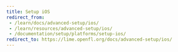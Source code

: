 ```yaml
---
title: Setup iOS
redirect_from:
 - /learn/docs/advanced-setup/ios/
 - /learn/resources/advanced-setup/ios/
 - /documentation/setup/platforms/setup-ios/
redirect_to: https://lime.openfl.org/docs/advanced-setup/ios/
---
```

